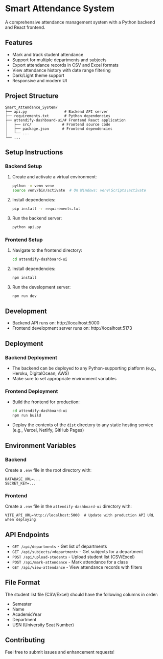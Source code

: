 # Smart Attendance System

A comprehensive attendance management system with a Python backend and React frontend.

## Features

- Mark and track student attendance
- Support for multiple departments and subjects
- Export attendance records in CSV and Excel formats
- View attendance history with date range filtering
- Dark/Light theme support
- Responsive and modern UI

## Project Structure

```
Smart_Attendance_System/
├── api.py                 # Backend API server
├── requirements.txt       # Python dependencies
├── attendify-dashboard-ui/# Frontend React application
│   ├── src/              # Frontend source code
│   ├── package.json      # Frontend dependencies
│   └── ...
└── ...
```

## Setup Instructions

### Backend Setup

1. Create and activate a virtual environment:

   ```bash
   python -m venv venv
   source venv/bin/activate  # On Windows: venv\Scripts\activate
   ```

2. Install dependencies:

   ```bash
   pip install -r requirements.txt
   ```

3. Run the backend server:
   ```bash
   python api.py
   ```

### Frontend Setup

1. Navigate to the frontend directory:

   ```bash
   cd attendify-dashboard-ui
   ```

2. Install dependencies:

   ```bash
   npm install
   ```

3. Run the development server:
   ```bash
   npm run dev
   ```

## Development

- Backend API runs on: http://localhost:5000
- Frontend development server runs on: http://localhost:5173

## Deployment

### Backend Deployment

- The backend can be deployed to any Python-supporting platform (e.g., Heroku, DigitalOcean, AWS)
- Make sure to set appropriate environment variables

### Frontend Deployment

- Build the frontend for production:
  ```bash
  cd attendify-dashboard-ui
  npm run build
  ```
- Deploy the contents of the `dist` directory to any static hosting service (e.g., Vercel, Netlify, GitHub Pages)

## Environment Variables

### Backend

Create a `.env` file in the root directory with:

```
DATABASE_URL=...
SECRET_KEY=...
```

### Frontend

Create a `.env` file in the `attendify-dashboard-ui` directory with:

```
VITE_API_URL=http://localhost:5000  # Update with production API URL when deploying
```

## API Endpoints

- `GET /api/departments` - Get list of departments
- `GET /api/subjects/<department>` - Get subjects for a department
- `POST /api/upload-students` - Upload student list (CSV/Excel)
- `POST /api/mark-attendance` - Mark attendance for a class
- `GET /api/view-attendance` - View attendance records with filters

## File Format

The student list file (CSV/Excel) should have the following columns in order:

- Semester
- Name
- AcademicYear
- Department
- USN (University Seat Number)

## Contributing

Feel free to submit issues and enhancement requests!
